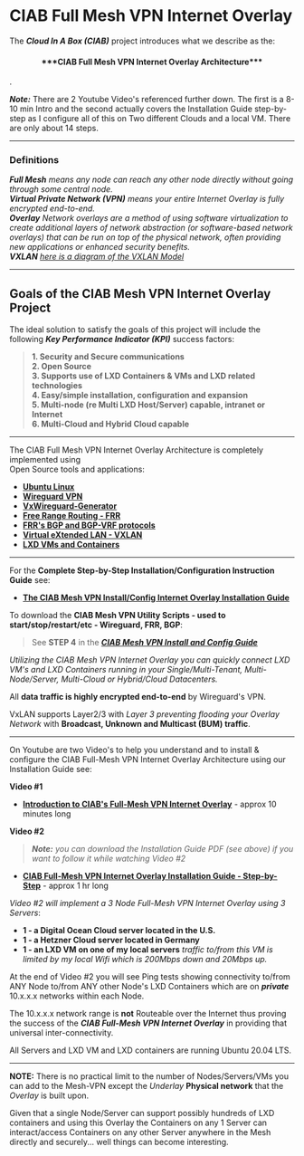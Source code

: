 # CIAB Full Mesh VPN Internet Overlay

The ***Cloud In A Box (CIAB)*** project introduces what we describe as the:  

<h4 align="center"> ***CIAB Full Mesh VPN Internet Overlay Architecture***</h4>.

***Note:*** There are 2 Youtube Video's referenced further down.  The first is a 8-10 min Intro and the second actually covers the Installation Guide
step-by-step as I configure all of this on Two different Clouds  and a local VM.   There are only about 14 steps.

---  
### Definitions  

***Full Mesh** means any node can reach any other node directly without going through some central node.*  
***Virtual Private Network (VPN)** means your entire Internet Overlay is fully encrypted end-to-end.*  
***Overlay** Network overlays are a method of using software virtualization to create additional layers 
of network abstraction (or software-based network overlays) that can be run on top of the physical network, 
often providing new applications or enhanced security benefits.*  
***VXLAN** [here is a diagram of the VXLAN Model](https://github.com/bmullan/CIAB.Full-Mesh.VPN.Wireguard.FRR.BGP.VXLAN.Internet.Overlay.Architecture/issues/1)*

---

## Goals of the CIAB Mesh VPN Internet Overlay Project

The ideal solution to satisfy the goals of this project will include the following
***Key Performance Indicator (KPI)*** success factors:
  
> **1. Security and Secure communications  
> 2. Open Source  
> 3. Supports use of LXD Containers & VMs and LXD related technologies  
> 4. Easy/simple installation, configuration and expansion  
> 5. Multi-node (re Multi LXD Host/Server) capable, intranet or Internet  
> 6. Multi-Cloud and Hybrid Cloud capable**  

---

The CIAB Full Mesh VPN Internet Overlay Architecture is completely implemented using  
Open Source tools and applications:   
 
- **[Ubuntu Linux](https://ubuntu.com/server/docs)**
- **[Wireguard VPN](https://www.wireguard.com/)**
- **[VxWireguard-Generator](https://github.com/m13253/VxWireguard-Generator)**
- **[Free Range Routing - FRR](https://frrouting.org/)**
- **[FRR's BGP and BGP-VRF protocols](http://docs.frrouting.org/en/latest/bgp.html)**  
- **[Virtual eXtended LAN - VXLAN](https://user-images.githubusercontent.com/1682855/89578990-02194980-d801-11ea-8f39-62c74b625732.png)**   
- **[LXD VMs and Containers](https://linuxcontainers.org/lxd/docs/master/)**  
  
---  
  
For the **Complete Step-by-Step Installation/Configuration Instruction Guide** see:

- **[The CIAB Mesh VPN Install/Config Internet Overlay Installation Guide](https://github.com/bmullan/CIAB.Full-Mesh.VPN.Wireguard.FRR.BGP.VXLAN.Internet.Overlay.Architecture/blob/master/CIAB%20Mesh%20VPN%20Install%20%26%20Config%20Guide.pdf)**

To download the **CIAB Mesh VPN Utility Scripts - used to start/stop/restart/etc - Wireguard, FRR, BGP**: 
> See **STEP 4** in the ***[CIAB Mesh VPN Install and Config Guide](https://github.com/bmullan/CIAB.Full-Mesh.VPN.Wireguard.FRR.BGP.VXLAN.Internet.Overlay.Architecture/blob/master/CIAB%20Mesh%20VPN%20Install%20%26%20Config%20Guide.pdf)***

*Utilizing the CIAB Mesh VPN Internet Overlay you can quickly connect LXD VM's and LXD Containers
running in your Single/Multi-Tenant, Multi-Node/Server, Multi-Cloud or Hybrid/Cloud Datacenters.*

All **data traffic is highly encrypted end-to-end** by Wireguard's VPN.

VxLAN supports Layer2/3 with *Layer 3 preventing flooding your Overlay Network* with **Broadcast, Unknown and Multicast (BUM) traffic**.

---  

On Youtube are two Video's to help you understand and to install & configure the CIAB Full-Mesh VPN Internet Overlay Architecture using
our Installation Guide see:

**Video #1**  

- **[Introduction to CIAB's Full-Mesh VPN Internet Overlay](https://www.youtube.com/watch?v=XvjMMuIItF4&t=3s)** - approx 10 minutes long  

**Video #2**  

> ***Note:** you can download the Installation Guide PDF (see above) if you want to follow it while watching Video #2*

- **[CIAB Full-Mesh VPN Internet Overlay Installation Guide - Step-by-Step](https://www.youtube.com/watch?v=HVJlIE2TUpc)**  - approx 1 hr long  

*Video #2 will implement a 3 Node Full-Mesh VPN Internet Overlay using 3 Servers*:

- **1 - a Digital Ocean Cloud server located in the U.S.**  
- **1 - a Hetzner Cloud server located in Germany**  
- **1 - an LXD VM on one of my local servers**  *traffic to/from this VM is limited by my local Wifi which is 200Mbps down and 20Mbps up.*

At the end of Video #2 you will see Ping tests showing connectivity to/from ANY Node to/from ANY other Node's LXD Containers which are
on ***private*** 10.x.x.x networks within each Node.  

The 10.x.x.x network range is **not** Routeable over the Internet thus proving the success of the 
***CIAB Full-Mesh VPN Internet Overlay*** in providing that universal inter-connectivity.

All Servers and LXD VM and LXD containers are running Ubuntu 20.04 LTS.

---

**NOTE:**  There is no practical limit to the number of Nodes/Servers/VMs you can add to the Mesh-VPN except the *Underlay* **Physical
network** that the *Overlay* is built upon.   

Given that a single Node/Server can support possibly hundreds of LXD containers and using this Overlay the Containers on any 1 Server
can interact/access Containers on any other Server anywhere in the Mesh directly and securely... well things can become interesting.



